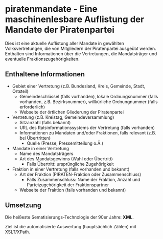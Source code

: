 # piratenmandate - Eine maschinenlesbare Auflistung der Mandate der Piratenpartei

Dies ist eine aktuelle Auflistung aller Mandate in gewählten Volksvertretungen, die von Mitgliedern der Piratenpartei ausgeübt werden. Enthalten sind Informationen über die Vertretungen, die Mandatsträger und eventuelle Fraktionszugehörigkeiten.

## Enthaltene Informationen

* Gebiet einer Vertretung (z.B. Bundesland, Kreis, Gemeinde, Stadt, Ortsteil)
    * Gemeindeschlüssel (falls vorhanden), lokale Ordnungsnummer (falls vorhanden, z.B. Bezirksnummer), willkürliche Ordnungnummer (falls erforderlich)
    * Webseite der örtlichen Gliederung der Piratenpartei
* Vertretung (z.B. Kreistag, Gemeindeversammlung)
    * Sitzanzahl (falls bekannt)
    * URL des Ratsinformationssystems der Vertretung (falls vorhanden)
    * Informationen zu Mandaten und/oder Fraktionen, falls relevant (z.B. bei Übertritten)
      * Quelle (Presse, Pressemitteilung o.Ä.)
* Mandate in einer Vertretung
    * Name des Mandatsträgers
    * Art des Mandatsgewinns (Wahl oder Übertritt)
        * Falls Übertritt: ursprüngliche Zugehörigkeit
* Fraktion in einer Vertretung (falls vorhanden und bekannt)
    * Art der Fraktion (PIRATEN-Fraktion oder Zusammenschluss)
        * Falls Zusammenschluss: Name der Fraktion, Anzahl und Parteizugehörigkeit der Fraktionspartner
    * Webseite der Fraktion (falls vorhanden und bekannt)

## Umsetzung

Die heißeste Sematisierungs-Technologie der 90er Jahre: **XML**.

Ziel ist die automatisierte Auswertung (hauptsächlich Zählen) mit XSLT/XPath.
